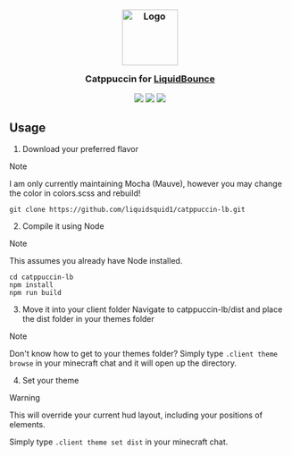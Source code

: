 <h3 align="center">
	<img src="https://raw.githubusercontent.com/catppuccin/catppuccin/main/assets/logos/exports/1544x1544_circle.png" width="100" alt="Logo"/><br/>
	<img src="https://raw.githubusercontent.com/catppuccin/catppuccin/main/assets/misc/transparent.png" height="30" width="0px"/>
	Catppuccin for <a href="https://liquidbounce.net/">LiquidBounce</a>
	<img src="https://raw.githubusercontent.com/catppuccin/catppuccin/main/assets/misc/transparent.png" height="30" width="0px"/>
</h3>

<p align="center">
    <a href="https://github.com/liquidsquid1/catppuccin-lb/stargazers"><img src="https://img.shields.io/github/stars/liquidsquid1/catppuccin-lb?colorA=363a4f&colorB=b7bdf8&style=for-the-badge"></a>
    <a href="https://github.com/liquidsquid1/catppuccin-lb/issues"><img src="https://img.shields.io/github/issues/liquidsquid1/catppuccin-lb?colorA=363a4f&colorB=f5a97f&style=for-the-badge"></a>
    <a href="https://github.com/liquidsquid1/catppuccin-lb/contributors"><img src="https://img.shields.io/github/contributors/liquidsquid1/catppuccin-lb?colorA=363a4f&colorB=a6da95&style=for-the-badge"></a>
</p>

## Usage

1. Download your preferred flavor
> [!NOTE]  
> I am only currently maintaining Mocha (Mauve), however you may change the color in colors.scss and rebuild!

```
git clone https://github.com/liquidsquid1/catppuccin-lb.git
```

2. Compile it using Node
> [!NOTE]
> This assumes you already have Node installed.

```
cd catppuccin-lb
npm install
npm run build
```

3. Move it into your client folder
Navigate to catppuccin-lb/dist and place the dist folder in your themes folder
> [!NOTE]
> Don't know how to get to your themes folder? Simply type `.client theme browse` in your minecraft chat and it will open up the directory.

4. Set your theme
> [!WARNING]
> This will override your current hud layout, including your positions of elements.

Simply type `.client theme set dist` in your minecraft chat.
